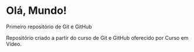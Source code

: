 # Olá, Mundo!
 Primeiro repositório de Git e GitHub
 
 Repositório criado a partir do curso de Git e GitHub oferecido por Curso em Vídeo.
